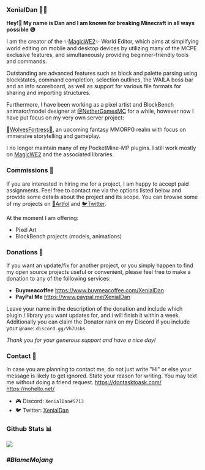 ### XenialDan 👨‍💻

**Hey!👋 My name is Dan and I am known for breaking Minecraft in all ways possible 😅**

I am the creator of the ✨[MagicWE2](https://github.com/thebigsmileXD/MagicWE2)✨ World Editor, which aims at simplifying world editing on mobile and desktop devices by utilizing many of the MCPE exclusive features, and simultaneously providing beginner-friendly tools and commands.

Outstanding are advanced features such as block and palette parsing using blockstates, command completion, selection outlines, the WAILA boss bar and an info scoreboard, as well as support for various file formats for sharing and importing structures.

Furthermore, I have been working as a pixel artist and BlockBench animator/model designer at [@NetherGamesMC](https://github.com/NetherGamesMC) for a while, however now I have put focus on my very own server project:

[🐺WolvesFortress🏰](https://github.com/WolvesFortress), an upcoming fantasy MMORPG realm with focus on immersive storytelling and gameplay.

I no longer maintain many of my PocketMine-MP plugins. I still work mostly on [MagicWE2](https://github.com/thebigsmileXD/MagicWE2) and the associated libraries.
### Commissions 💌
If you are interested in hiring me for a project, I am happy to accept paid assignments. Feel free to contact me via the options listed below and provide some details about the project and its scope.
You can browse some of my projects on [🎨Artfol](https://www.artfol.me/xenialdan) and [🐦Twitter](https://twitter.com/XenialDan/media).

At the moment I am offering:
- Pixel Art
- BlockBench projects (models, animations)


### Donations 👛
If you want an update/fix for another project, or you simply happen to find my open source projects useful or convenient, please feel free to make a donation to any of the following services:
- **Buymeacoffee**
https://www.buymeacoffee.com/XenialDan
- **PayPal Me**
https://www.paypal.me/XenialDan

Leave your name in the description of the donation and include which plugin / library you want updates for, and i will finish it within a week. Additionally you can claim the Donator rank on my Discord if you include your `@name`: `discord.gg/Vh7Usbs`

*Thank you for your generous support and have a nice day!*
### Contact 📮
In case you are planning to contact me, do not just write "Hi" or else your message is likely to get ignored. State your reason for writing. You may text me without doing a friend request.
https://dontasktoask.com/ https://nohello.net/

- 🎮 Discord: `XenialDan#5713`
- 🐦 Twitter: [XenialDan](https://twitter.com/XenialDan)
### Github Stats 📊
![](https://github-readme-stats.vercel.app/api?username=thebigsmileXD&count_private=true&include_all_commits=true)


### *#BlameMojang*